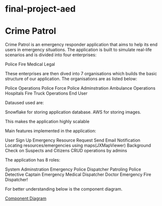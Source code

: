 # final-project-aed

# Crime Patrol

Crime Patrol is an emergency responder application that aims to help its end users in emergency situations. The application is built to simulate real-life scenarios and is divided into four enterprises:

Police 
Fire 
Medical 
Legal

These enterprises are then dived into 7 organisations which builds the basic structure of our application.
The organisations are as listed below:

Police Operations
Police Force
Police Adminstration
Ambulance Operations
Hospitals
Fire Truck Operations
End User


Dataused used are:

Snowflake for storing application database.
AWS for storing images.

This makes the application highly scalable

Main features implemented in the application:

User Sign Up
Emergency Resource Request
Send Email Notification
Locating resources/emergencies using maps(JXMapViewer)
Background Check on Suspects and Citizens
CRUD operations by admins

The application has 8 roles:

System Adminstration
Emergency Police Dispatcher
Patroling Police
Detective
Captain
Emergency Medical Dispatcher
Doctor
Emergency Fire Dispatcher!


For better understanding below is the component diagram.

[Component Diagram](https://user-images.githubusercontent.com/114356277/206962316-d60b332e-61b5-4fe3-8ee5-ca25f37a0938.png)






